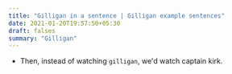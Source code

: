 ```yaml
---
title: "Gilligan in a sentence | Gilligan example sentences"
date: 2021-01-20T19:57:50+05:30
draft: falses
summary: "Gilligan"
---
```

- Then, instead of watching `gilligan`, we'd watch captain kirk.
                 
